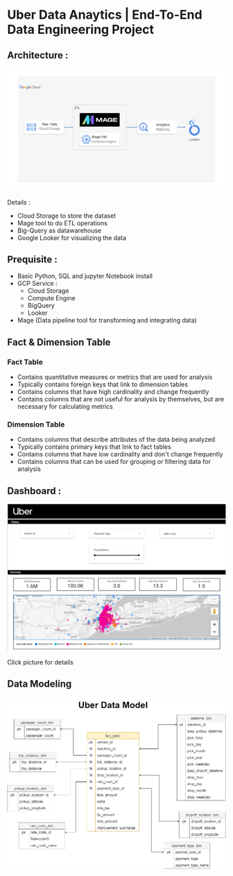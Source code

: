 # Uber Data Anaytics | End-To-End Data Engineering Project

## Architecture :
![Architecture](doc/architecture.jpg)

Details :
- Cloud Storage to store the dataset
- Mage tool to do ETL operations
- Big-Query as datawarehouse
- Google Looker for visualizing the data

## Prequisite :
- Basic Python, SQL and jupyter Notebook install
- GCP Service : 
    - Cloud Storage
    - Compute Engine
    - BigQuery
    - Looker
- Mage (Data pipeline tool for transforming and integrating data)

## Fact & Dimension Table
### Fact Table
- Contains quantitative measures or metrics that are used for analysis
- Typically contains foreign keys that link to dimension tables
- Contains columns that have high cardinality and change frequently
- Contains columns that are not useful for analysis by themselves, but are necessary for calculating metrics

### Dimension Table
- Contains columns that describe attributes of the data being analyzed
- Typically contains primary keys that link to fact tables
- Contains columns that have low cardinality and don't change frequently
- Contains columns that can be used for grouping or filtering data for analysis

## Dashboard :
[![Dashboard](doc/Dashboard_Sample.png)](https://lookerstudio.google.com/reporting/b9e7f974-55c1-4d9c-8cfe-01786b17e04b)

Click picture for details

## Data Modeling 
![Data Modeling Uber](doc/data_modeling_uber.png)